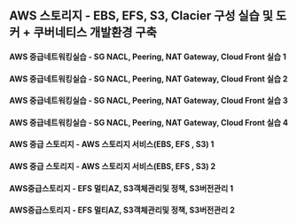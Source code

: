 ## AWS 스토리지 - EBS, EFS, S3, Clacier 구성 실습 및 도커 + 쿠버네티스 개발환경 구축

#### AWS 중급네트워킹실습 - SG NACL, Peering, NAT Gateway, Cloud Front 실습 1
#### AWS 중급네트워킹실습 - SG NACL, Peering, NAT Gateway, Cloud Front 실습 2
#### AWS 중급네트워킹실습 - SG NACL, Peering, NAT Gateway, Cloud Front 실습 3
#### AWS 중급네트워킹실습 - SG NACL, Peering, NAT Gateway, Cloud Front 실습 4
#### AWS 중급 스토리지 - AWS 스토리지 서비스(EBS, EFS , S3) 1
#### AWS 중급 스토리지 - AWS 스토리지 서비스(EBS, EFS , S3) 2
#### AWS중급스토리지 - EFS 멀티AZ, S3객체관리및 정책, S3버전관리 1

#### AWS중급스토리지 - EFS 멀티AZ, S3객체관리및 정책, S3버전관리 2